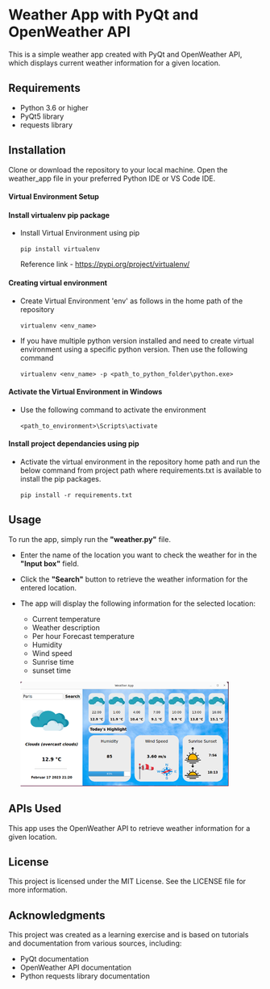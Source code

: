# **Weather App with PyQt and OpenWeather API**

This is a simple weather app created with PyQt and OpenWeather API, which displays current weather information for a given location.

## Requirements

- Python 3.6 or higher
- PyQt5 library
- requests library

## Installation

Clone or download the repository to your local machine. Open the weather_app file in your preferred Python IDE or VS Code IDE.

#### Virtual Environment Setup

#### Install virtualenv pip package

- Install Virtual Environment using pip

  `pip install virtualenv`

  Reference link - https://pypi.org/project/virtualenv/

#### Creating virtual environment

- Create Virtual Environment 'env' as follows in the home path of the repository

  `virtualenv <env_name>`

- If you have multiple python version installed and need to create virtual environment using a specific python version. Then use the following command

  `virtualenv <env_name> -p <path_to_python_folder\python.exe>`

####  Activate the Virtual Environment in Windows

- Use the following command to activate the environment

  `<path_to_environment>\Scripts\activate`

#### Install project dependancies using pip

- Activate the virtual environment in the repository home path and run the below command from project path where requirements.txt is available to install the pip packages.

  `pip install -r requirements.txt`

## Usage

To run the app, simply run the **"weather.py"** file.

- Enter the name of the location you want to check the weather for in the **"Input box"** field.
- Click the **"Search"** button to retrieve the weather information for the entered location.
- The app will display the following information for the selected location:

    - Current temperature
    - Weather description
    - Per hour Forecast temperature 
    - Humidity
    - Wind speed
    - Sunrise time
    - sunset time
    
    ![Screenshot](screenshot.png)

## APIs Used
This app uses the OpenWeather API to retrieve weather information for a given location.

## License
This project is licensed under the MIT License. See the LICENSE file for more information.

## Acknowledgments
This project was created as a learning exercise and is based on tutorials and documentation from various sources, including:

- PyQt documentation
- OpenWeather API documentation
- Python requests library documentation
